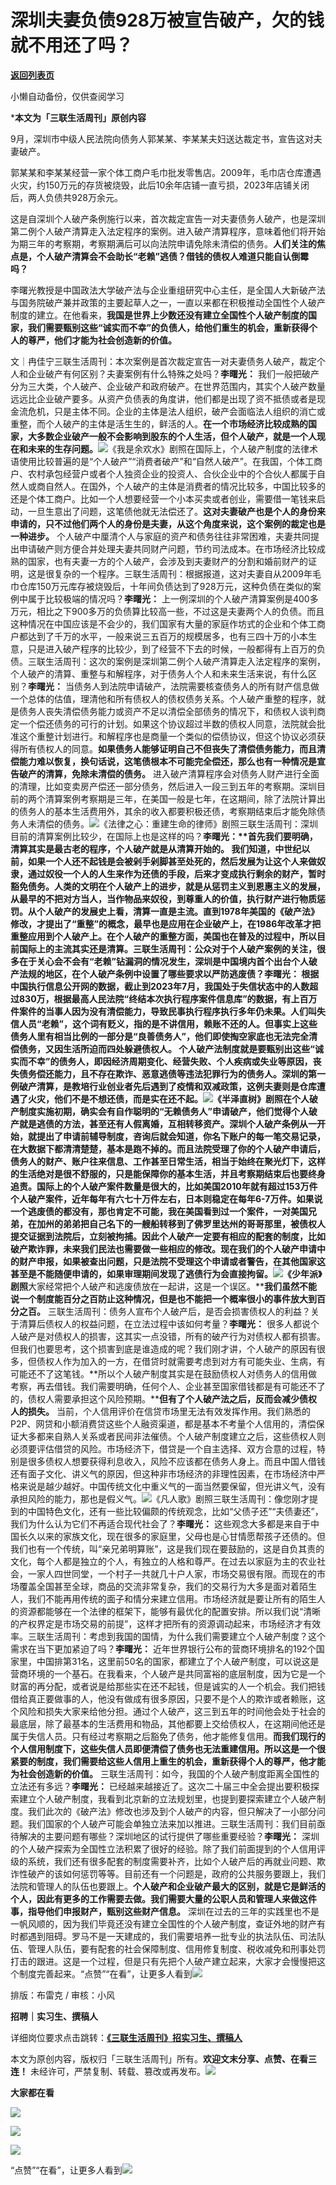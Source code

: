 # 深圳夫妻负债928万被宣告破产，欠的钱就不用还了吗？

[**返回列表页**](/gzh/三联生活周刊)

小懒自动备份，仅供查阅学习

***本文为「三联生活周刊」原创内容**  
  

9月，深圳市中级人民法院向债务人郭某某、李某某夫妇送达裁定书，宣告这对夫妻破产。  

郭某某和李某某经营一家个体工商户毛巾批发零售店。2009年，毛巾店仓库遭遇火灾，约150万元的存货被烧毁，此后10余年店铺一直亏损，2023年店铺关闭后，两人负债共928万余元。

这是自深圳个人破产条例施行以来，首次裁定宣告一对夫妻债务人破产，也是深圳第二例个人破产清算走入法定程序的案例。进入破产清算程序，意味着他们将开始为期三年的考察期，考察期满后可以向法院申请免除未清偿的债务。**人们关注的焦点是，个人破产清算会不会助长“老赖”逃债？借钱的债权人难道只能自认倒霉吗？**

李曙光教授是中国政法大学破产法与企业重组研究中心主任，是全国人大新破产法与国务院破产兼并政策的主要起草人之一，一直以来都在积极推动全国性个人破产制度的建立。在他看来，**我国是世界上少数还没有建立全国性个人破产制度的国家，我们需要甄别这些“诚实而不幸”的负债人，给他们重生的机会，重新获得个人的尊严，他们才能为社会创造新的价值。**

  
  
文｜冉佳宁三联生活周刊：本次案例是首次裁定宣告一对夫妻债务人破产，裁定个人和企业破产有何区别？夫妻案例有什么特殊之处吗？**李曙光：**
我们一般把破产分为三大类，个人破产、企业破产和政府破产。在世界范围内，其实个人破产数量远远比企业破产要多。从资产负债表的角度讲，他们都是出现了资不抵债或者是现金流危机，只是主体不同。企业的主体是法人组织，破产会面临法人组织的消亡或重整，而个人破产的主体是活生生的，鲜活的人。**在一个市场经济比较成熟的国家，大多数企业破产一般不会影响到股东的个人生活，但个人破产，就是一个人现在和未来的生存问题。**![](https://mmbiz.qpic.cn/mmbiz_png/VkpaUkchBmURsETrDb2mBc0meZdHIK6cOWZ5aUm6WPUGFribOwcrCrUa1eqcy0Oa7NXGSBW6VRUkwuWGTcibBb2Q/640?wx_fmt=png&from;=appmsg)《我是余欢水》剧照在国际上，个人破产制度的法律术语使用比较普遍的是“个人破产”“消费者破产”和“自然人破产”。在我国，个体工商户、农村承包经营户或者个人独资企业的投资人、合伙企业中的个合伙人都属于自然人或商自然人。在国外，个人破产的主体是消费者的情况比较多，中国比较多的还是个体工商户。比如一个人想要经营一个小本买卖或者创业，需要借一笔钱来启动，一旦生意出了问题，这笔债他就无法偿还了。**这对夫妻破产也是个人的身份来申请的，只不过他们两个人的身份是夫妻，从这个角度来说，这个案例的裁定也是一种进步。**
个人破产中厘清个人与家庭的资产和债务往往非常困难，夫妻共同提出申请破产则方便合并处理夫妻共同财产问题，节约司法成本。在市场经济比较成熟的国家，也有夫妻一方的个人破产，会涉及到夫妻财产的分割和婚前财产的证明，这是很复杂的一个程序。三联生活周刊：根据报道，这对夫妻自从2009年毛巾仓库150万元库存被烧毁后，十年间负债达到了928万元，这种负债在类似的案例中属于比较极端的情况吗？**李曙光：**
上一例深圳的个人破产清算案例是400多万元，相比之下900多万的负债算比较高一些，不过这是夫妻两个人的负债。而且这种情况在中国应该是不会少的，我们国家有大量的家庭作坊式的企业和个体工商户都达到了千万的水平，一般来说三五百万的规模居多，也有三四十万的小本生意，只是进入破产程序的比较少，到了经营不下去的时候，一般都得有上百万的负债。三联生活周刊：这次的案例是深圳第二例个人破产清算走入法定程序的案例，个人破产的清算、重整与和解程序，对于债务人个人和未来生活来说，有什么区别？**李曙光：**
当债务人到法院申请破产，法院需要核查债务人的所有财产信息做一个总体的估值，理清他和所有债权人的债权债务关系。个人破产重整的程序，就是债务人丧失清偿债务能力或资产不足以清偿全部债务的情况下，和债权人谈判商定一个偿还债务的可行的计划。如果这个协议超过半数的债权人同意，法院就会批准这个重整计划进行。和解程序也是商量一个类似的偿债协议，但这个协议必须获得所有债权人的同意。**如果债务人能够证明自己不但丧失了清偿债务能力，而且清偿能力难以恢复，换句话说，这笔债根本不可能完全偿还，那么也有一种情况是宣告破产的清算，免除未清偿的债务。**
进入破产清算程序会对债务人财产进行全面的清理，比如变卖房产偿还一部分债务，然后进入一段三到五年的考察期。深圳目前的两个清算案例考察期是三年，在美国一般是七年，在这期间，除了法院计算出的债务人的基本生活费用外，其余的收入都要积极还债，考察期结束后才能免除债务人未清偿的债务。![](https://mmbiz.qpic.cn/mmbiz_jpg/VkpaUkchBmURsETrDb2mBc0meZdHIK6cibjR3ibeVqqVhqnlA0WiaKL3FDwbBoopXh3hOZVCUSsFFpJd4aHol8Y1g/640?wx_fmt=jpeg&from;=appmsg)《法律之心：重建生命的律师》剧照三联生活周刊：深圳目前的清算案例比较少，在国际上也是这样的吗？**李曙光：****首先我们要明确，清算其实是最古老的程序，个人破产就是从清算开始的。**
我们知道，中世纪以前，如果一个人还不起钱是会被剁手剁脚甚至处死的，然后发展为让这个人来做奴隶，通过奴役一个人的人生来作为还债的手段，后来才变成执行剩余的财产，暂时豁免债务。人类的文明在个人破产上的进步，就是从惩罚主义到恩惠主义的发展，从最早的不把对方当人，当作物品来奴役，到尊重人的价值，执行财产进行物质惩罚。从个人破产的发展史上看，清算一直是主流。直到1978年美国的《破产法》修改，才提出了“重整”的概念，最早也是应用在企业破产上，在1986年改革才把重整应用到个人破产上。在个人破产的重整方面，美国也在普及的过程中，所以目前国际上的主流其实还是清算。三联生活周刊：公众对于个人破产案例的关注，很多在于关心会不会有“老赖”钻漏洞的情况发生，深圳是中国境内首个出台个人破产法规的地区，在个人破产条例中设置了哪些要求以严防逃废债？**李曙光：**
根据中国执行信息公开网的数据，截止到2023年7月，我国处于失信状态中的人数超过830万，根据最高人民法院“终结本次执行程序案件信息库”的数据，有上百万件案件的当事人因为没有清偿能力，导致民事执行程序执行多年仍未果。**人们叫失信人员“老赖”，这个词有贬义，指的是不讲信用，赖账不还的人。但事实上这些债务人里有相当比例的一部分是“良善债务人”，他们即使掏空家底也无法完全清偿债务，又因生活所迫而四处躲避债权人。**
个人破产法制度就是要甄别出这些“诚实而不幸”的债务人，即因经济周期变化、经营失败、个人疾病或失业等原因，丧失债务偿还能力，且不存在欺诈、恶意逃债等违法犯罪行为的债务人。深圳的第一例破产清算，是教培行业创业者先后遇到了疫情和双减政策，这例夫妻则是仓库遭遇了火灾，他们不是不想还债，而是实在还不起。![](https://mmbiz.qpic.cn/mmbiz_jpg/VkpaUkchBmURsETrDb2mBc0meZdHIK6c6trP1cdicsAPWzt3A2h4g8icvEnI6aoQBsDbWxWqrpibCGGFcDEgn797g/640?wx_fmt=jpeg&from;=appmsg)《半泽直树》剧照在个人破产制度实施初期，确实会有自作聪明的“无赖债务人”申请破产，他们觉得个人破产就是逃债的方法，甚至还有人假离婚，互相转移资产。深圳个人破产条例从一开始，就提出了申请前辅导制度，咨询后就会知道，你名下账户的每一笔交易记录，在大数据下都清清楚楚，基本是跑不掉的。而且法院受理了你的个人破产申请后，债务人的财产、账户往来信息、工作甚至日常生活，相当于始终在聚光灯下，这样的生活绝对是很不舒服的，只是能保障你的基本生活，并且考察期结束后也要终身追责。国际上的个人破产案件数量是很大的，比如美国2010年就有超过153万件个人破产案件，近年每年有六七十万件左右，日本则稳定在每年6-7万件。如果说一个逃废债的都没有，那也肯定不可能，我在美国看到过一个案件，一对美国兄弟，在加州的弟弟把自己名下的一艘船转移到了佛罗里达州的哥哥那里，被债权人提交证据到法院后，立刻被拘捕。因此个人破产一定要有相应的配套的制度，比如破产欺诈罪，未来我们民法也需要做一些相应的修改。**现在我们的个人破产申请中的财产申报，如果被查出问题，只是法院不受理这个申请或者警告，在其他国家这甚至是不能随便申请的，如果审理期间发现了逃债行为会直接拘留。**![](https://mmbiz.qpic.cn/mmbiz_jpg/VkpaUkchBmURsETrDb2mBc0meZdHIK6cG9VINSblU96uHmtXPj0icsSpPo4EKVo0jAbNIy2rdoBAXAWwW897mKw/640?wx_fmt=jpeg&from;=appmsg)《少年派》剧照**大家经常把个人破产和逃废债放在一起讲，这是一个误区。****我们虽然不能说一个制度能百分之百防止这种情况，但是也不能把一个概率很小的事件放大到百分之百。**
三联生活周刊：债务人宣布个人破产后，是否会损害债权人的利益？关于清算后债权人的权益问题，在立法过程中该如何考量？**李曙光：**
很多人都说个人破产是对债权人的损害，这其实一点没错，所有的破产行为对债权人都有损害。但我们也要思考，这个损害到底是谁造成的呢？我们刚才讲，个人破产的原因有很多，但债权人作为加入的一方，在借贷时就需要考虑到对方有可能失业、生病，有可能还不了这笔钱。**所以个人破产制度其实是在鼓励债权人对债务人的信用做考察，再去借钱。我们需要明确，任何个人、企业甚至国家借钱都是有可能还不了的，债权人需要承担这个风险预期。****但有了个人破产法之后，反而会减少债权人的损失。**
当前，个人信用评价在信贷市场里无法有效发挥作用。我们熟悉的P2P、网贷和小额消费贷这些个人融资渠道，都是基本不考量个人信用的，清偿保证大多都来自熟人关系或者民间非法催债。个人破产制度建立之后，这些债权人则必须要评估借贷的风险。市场经济下，借贷是一个自主选择、双方合意的过程，特别是很多债权人想要获得利息收入，风险不应该都在债务人身上。而且中国人借钱还有面子文化、讲义气的原因，但这种非市场经济的非理性因素，在市场经济中严格来说是越少越好。中国传统文化中重义气的一面当然要保留，但光讲义气，没有承担风险的能力，那也是假义气。![](https://mmbiz.qpic.cn/mmbiz_png/VkpaUkchBmURsETrDb2mBc0meZdHIK6cgA9JyAzboTEvCic8nb3QOxKGXBB02EnCRaZvIxIFBvF6YIbHCQ8nduw/640?wx_fmt=png&from;=appmsg)《凡人歌》剧照三联生活周刊：像您刚才提到的中国特色文化，还有一些比较偏颇的传统观念，比如“父债子还”“夫债妻还”，我们为什么认为它们不再适合现代社会了？**李曙光：**
这些观念大多都是来自于中国长久以来的家族文化，现在很多的家庭里，父母也是心甘情愿帮孩子还债的。但我们也有一个传统，叫“亲兄弟明算账”，这是我们现在要鼓励的，这是自负其责的文化，每个人都是独立的个人，有独立的人格和尊严。在过去以家庭为主的农业社会，一家人四世同堂，一个村子一共就几十户人家，市场交易很有限。而现在的市场覆盖全国甚至全球，商品的交流非常复杂，我们的交易行为大多是面对着陌生人，我们不能再用传统的面子和情分来建立信用。市场经济就是要让所有的陌生人的资源都能够在一个法律的框架下，能够有最优化的配置安排。所以我们说“清晰的产权界定是市场交易的前提”，这样才把所有的资源调动起来，市场经济才有效率。三联生活周刊：考虑到我国的国情，为什么我们需要建立个人破产制度？这个需求在当下更加紧迫了吗？**李曙光：**
近年世界银行公布的营商环境排名的192个国家里，中国排第31名，这里前50名的国家，都建立了个人破产制度，可以说这是营商环境的一个基石。在我看来，个人破产是共同富裕的底层制度，因为它是一个财富的再分配，或者说是给那些实在还不起钱，但是诚实的人一个机会。我们把钱借给真正要做事的人，他没有做成有很多原因，只要不是个人的欺诈或者赖账，这个风险和损失大家来给他分担。通过个人破产，这三到五年的时间他会处于社会的最底层，除了最基本的生活费用和物品，其他都要上交给债权人，在这期间他还是属于失信人员。只有经过考察期之后豁免了债务，他才能修复信用。**而我们现行的个人信用制度下，这些失信人员即便清偿了债务也无法重建信用。所以这是一个很紧要的制度，我们需要给这些人信用上重生的机会，重新获得个人的尊严，他才能为社会创造新的价值。**
三联生活周刊：如今，我国的个人破产制度距离全国性的立法还有多远？**李曙光：**
已经越来越接近了。这次二十届三中全会提出要积极探索建立个人破产制度，我看到北京新的立法规划里，也提到要探索建立个人破产制度。我们此次的《破产法》修改也涉及到个人破产的内容，但只解决了一小部分问题。我们国家的个人破产可能会单独立法来加以推进。三联生活周刊：我们目前亟待解决的主要问题有哪些？深圳地区的试行提供了哪些重要经验？**李曙光：**
深圳的个人破产探索为全国性立法积累了很好的经验。除了我们前面提到的个人信用评级的系统，我们还有很多配套的制度需要补齐，比如个人破产后的再就业问题、欺诈性破产的该如何惩罚等等。目前还有一个问题是，政府的公共服务要跟上，我们法院和管理人的队伍也要跟上。**个人破产和企业破产最大的区别，就是它是鲜活的个人，因此有更多的工作需要去做。我们需要大量的公职人员和管理人来做这件事，指导他们申报财产，甄别这些财产信息。**
深圳在过去的三年的实践里也不是一帆风顺的，因为我们毕竟还没有建立全国性的个人破产制度，查证外地的财产有时都遇到阻碍。罗马不是一天建成的，我们需要培养一批专业的执法队伍、司法队伍、管理人队伍，要有配套的社会保障制度、信用修复制度、税收减免和刑事处罚打击的跟进。这是一个过程，但是只有先把个人破产建立起来，大家才会慢慢把这个制度完善起来。“点赞”“在看”，让更多人看到![](https://mmbiz.qpic.cn/mmbiz_gif/c2Sib3Mp7pON9hkSZwdTibRHNZSMPyiapUCHJwlyoZVBC3SfmPmF0VKjkm3NiaToQloHFJ6icyicqZnqgXp6pSQJt5gg/640?wx_fmt=gif&from;=appmsg&wxfrom;=13&wx;_lazy=1&tp;=wxpic)  
  
  
  
  
  

排版：布雷克 / 审核：小风

  
**招聘｜实习生、撰稿人**  

详细岗位要求点击跳转：[**《三联生活周刊》招实习生、撰稿人**](http://mp.weixin.qq.com/s?__biz=MTc5MTU3NTYyMQ==&mid=2651136871&idx=3&sn=f1c0777fe9d31881e5dfca68ebc2937f&chksm=5907324d6e70bb5b3546dfe1c7b31b5fe05664bebbf36356ba9a1a352e0678444cad62875ad4&scene=21#wechat_redirect)

本文为原创内容，版权归「三联生活周刊」所有。**欢迎文末分享、点赞、在看三连！**
未经许可，严禁复制、转载、篡改或再发布。![](https://mmbiz.qpic.cn/sz_mmbiz_png/Gg7Qtoh7Aic9ZTmAdCc80b4nD7xicgPt863QWU7oNswDx19XrjfTtSl8QwatY2EEZGuNd1WRRiapDZjcDhTnNYmBg/640?wx_fmt=other&wxfrom;=13&wx;_lazy=1&wx;_co=1&retryload;=1&tp;=webp)

**大家都在看**

[![](https://mmbiz.qpic.cn/mmbiz_png/c2Sib3Mp7pONascuwK0uuVP1bngyqnqwbcQpvbxC92WEzfB1h4oVwFSibFJ8YbRh9zc4SOexvXXicSwnskPViaBMHw/640?wx_fmt=png&from;=appmsg&tp;=wxpic&wxfrom;=13&wx;_lazy=1&wx;_co=1)](http://mp.weixin.qq.com/s?__biz=MTc5MTU3NTYyMQ==&mid=2651444254&idx=1&sn=6295b72bff02636df35f9f42ec40c4ee&chksm=590bc5346e7c4c224af0bbd0699511450174a7fdda248883493b20c606c8c563b53ecdc05f8e&scene=21#wechat_redirect)  

![](https://mmbiz.qpic.cn/sz_mmbiz_png/Gg7Qtoh7Aic9ZTmAdCc80b4nD7xicgPt86k1kgpU51hWCHjV92ryhVW35PLCvLhxLw9XDhXjgeDyZhHSx5EbRcfg/640?wx_fmt=other&wxfrom;=5&wx;_lazy=1&wx;_co=1&retryload;=1&tp;=webp)

  
[![](https://mmbiz.qpic.cn/mmbiz_jpg/c2Sib3Mp7pONuwrdetOsWUZLdDE1J39mLibBBe0vPzCKS1topq8p9JgG9O86KDCNS3SZl7Paa1d80gvHIBg9C0cw/640?wx_fmt=jpeg&from;=appmsg&wxfrom;=5&wx;_lazy=1&wx;_co=1&tp;=wxpic)]()  
  
“点赞”“在看”，让更多人看到![](https://mmbiz.qpic.cn/mmbiz_gif/c2Sib3Mp7pON9hkSZwdTibRHNZSMPyiapUCHJwlyoZVBC3SfmPmF0VKjkm3NiaToQloHFJ6icyicqZnqgXp6pSQJt5gg/640?wx_fmt=gif&from;=appmsg&wxfrom;=5&wx;_lazy=1&tp;=wxpic)

